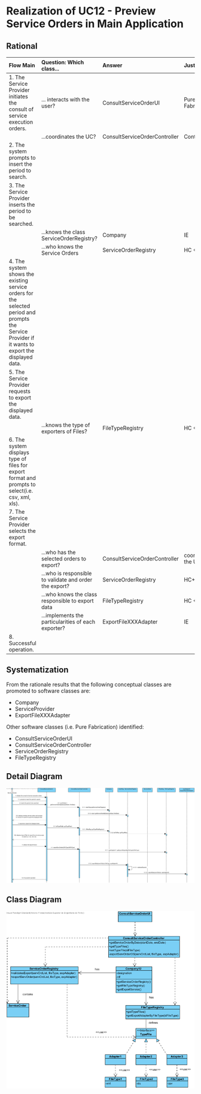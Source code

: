 # Realization of UC12 - Preview Service Orders in Main Application

## Rational

| Flow Main                                                                                        | Question: Which class...                                      | Answer                                       | Justification                                                                                                         |
|:-------------------------------------------------------------------------------------------------------|:------------------------------------------------------------|:-----------------------------------------------|:---------------------------------------------------------------------------------------------------------------------|
|1. The Service Provider initiates the consult of service execution orders.|... interacts with the user?|ConsultServiceOrderUI|Pure Fabrication|
||...coordinates the UC?|ConsultServiceOrderController|Controller|
|2. The system prompts to insert the period to search.||||
|3. The Service Provider inserts the period to be searched.||||
||...knows the class ServiceOrderRegistry?|Company|IE|
||...who knows the Service Orders|ServiceOrderRegistry|HC + LC|
|4. The system shows the existing service orders for the selected period and prompts the Service Provider if it wants to export the displayed data.||||
|5. The Service Provider requests to export the displayed data.||||
||...knows the type of exporters of Files?|FileTypeRegistry|HC + LC|
|6. The system displays type of files for export format and prompts to select(i.e. csv, xml, xls).||||
|7. The Service Provider selects the export format.|||||
||...who has the selected orders to export?|ConsultServiceOrderController|coordinates the UC|
||...who is responsible to validate and order the export?|ServiceOrderRegistry|HC+LC|
||...who knows the class responsible to export data|FileTypeRegistry|HC + LC|
||...implements the particularities of each exporter?|ExportFileXXXAdapter|IE|
|8. Successful operation.||||



## Systematization ##

From the rationale results that the following conceptual classes are promoted to software classes are:

 * Company
 * ServiceProvider
 * ExportFileXXXAdapter


Other software classes (i.e. Pure Fabrication) identified:

 * ConsultServiceOrderUI
 * ConsultServiceOrderController
 * ServiceOrderRegistry
 * FileTypeRegistry


##	Detail Diagram

![SD_UC12.png](SD_UC12.png)


##	Class Diagram

![CD_UC12.png](CD_UC12.png)